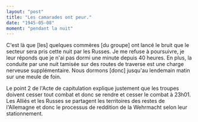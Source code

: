 ```yaml
---
layout: "post"
title: "Les camarades ont peur."
date: "1945-05-08"
moment: "pendant la nuit"
---
```


C'est là que [les] quelques commères [du groupe] ont lancé le bruit que le secteur sera pris cette nuit par les Russes. Je me refuse à poursuivre, je leur réponds que je n'ai pas dormi une minute depuis 40 heures. En plus, la conduite par une nuit tamisée sur des routes de traverse est une charge nerveuse supplémentaire. Nous dormons [donc] jusqu'au lendemain matin sur une meule de foin.


<div class="histoire"></div>

<div class="commentaire">Le point 2 de l'Acte de capitulation explique justement que les troupes doivent cesser tout combat et donc se rendre et cesser le combat à 23h01. Les Alliés et les Russes se partagent les territoires des restes de l'Allemagne et donc le processus de reddition de la Wehrmacht selon leur stationnement.</div>